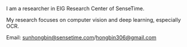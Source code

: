 I am a researcher in EIG Research Center of SenseTime.

My research focuses on computer vision and deep learning, especially OCR.

Email: sunhongbin@sensetime.com/hongbin306@gmail.com
